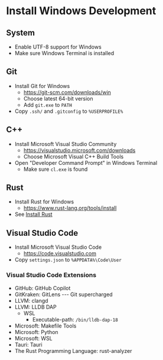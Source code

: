 # Install Windows Development

## System

- Enable UTF-8 support for Windows
- Make sure Windows Terminal is installed

## Git

- Install Git for Windows
  - <https://git-scm.com/downloads/win>
  - Choose latest 64-bit version
  - Add `git.exe` to `PATH`
- Copy `.ssh/` and `.gitconfig` to `%USERPROFILE%`

## C++

- Install Microsoft Visual Studio Community
  - <https://visualstudio.microsoft.com/downloads>
  - Choose Microsoft Visual C++ Build Tools
- Open "Developer Command Prompt" in Windows Terminal
  - Make sure `cl.exe` is found

## Rust

- Install Rust for Windows
  - <https://www.rust-lang.org/tools/install>
- See [Install Rust](install-rust.md) 

## Visual Studio Code

- Install Microsoft Visual Studio Code
  - <https://code.visualstudio.com>
- Copy `settings.json` to `%APPDATA%\Code\User`

### Visual Studio Code Extensions

- GitHub: GitHub Copilot
- GitKraken: GitLens --- Git supercharged
- LLVM: clangd
- LLVM: LLDB DAP
  - WSL
    - Executable-path: `/bin/lldb-dap-18`
- Microsoft: Makefile Tools
- Microsoft: Python
- Microsoft: WSL
- Tauri: Tauri
- The Rust Programming Language: rust-analyzer

